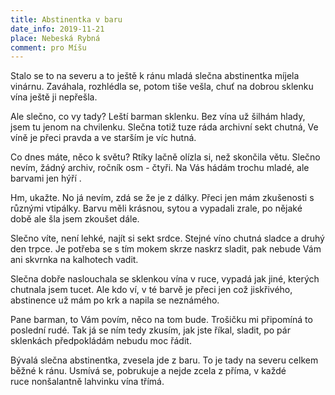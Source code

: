 ```yaml
---
title: Abstinentka v baru
date_info: 2019-11-21
place: Nebeská Rybná
comment: pro Míšu
---
```


Stalo se to na severu a to ještě k ránu
mladá slečna abstinentka míjela vinárnu.
Zaváhala, rozhlédla se, potom tiše vešla,
chuť na dobrou sklenku vína ještě ji nepřešla.

Ale slečno, co vy tady? Leští barman sklenku.
Bez vína už šilhám hlady, jsem tu jenom na chvilenku.
Slečna totiž tuze ráda archivní sekt chutná,
Ve víně je přeci pravda a ve starším je víc hutná.

Co dnes máte, něco k světu?
Rtíky lačně olízla si, než skončila větu.
Slečno nevím, žádný archiv, ročník osm - čtyři.
Na Vás hádám trochu mladé, ale barvami jen hýří		.

Hm, ukažte. No já nevím, zdá se že je z dálky.
Přeci jen mám zkušenosti s různými vtipálky.
Barvu měli krásnou, sytou a vypadali zrale,
po nějaké době ale šla jsem zkoušet dále.

Slečno víte, není lehké, najít si sekt srdce.
Stejné víno chutná sladce a druhý den trpce.
Je potřeba se s tím mokem skrze naskrz sladit,
pak nebude Vám ani skvrnka na kalhotech vadit.

Slečna dobře naslouchala se sklenkou vína v ruce,
vypadá jak jiné, kterých chutnala jsem tucet.
Ale kdo ví, v té barvě je přeci jen což jiskřivého,
abstinence už mám po krk a napila se neznámého.

Pane barman, to Vám povím, něco na tom bude.
Trošičku mi připomíná to poslední rudé.
Tak já se ním tedy zkusím, jak jste říkal, sladit,
po pár sklenkách předpokládám nebudu moc řádit.

Bývalá slečna abstinentka, zvesela jde z baru.
To je tady na severu celkem běžné k ránu.
Usmívá se, pobrukuje a nejde zcela z příma,
v každé ruce nonšalantně lahvinku vína třímá.  
